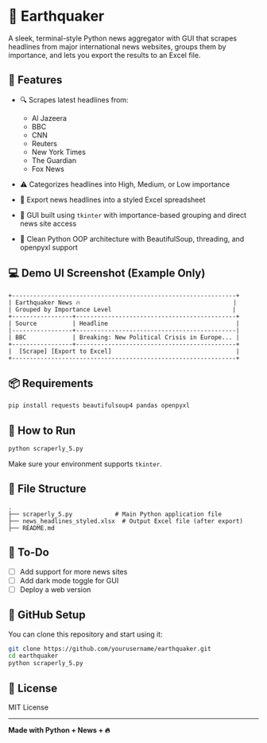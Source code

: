 # 📰 Earthquaker

A sleek, terminal-style Python news aggregator with GUI that scrapes headlines from major international news websites, groups them by importance, and lets you export the results to an Excel file.

## 🧠 Features

* 🔍 Scrapes latest headlines from:

  * Al Jazeera
  * BBC
  * CNN
  * Reuters
  * New York Times
  * The Guardian
  * Fox News

* ⚠️ Categorizes headlines into High, Medium, or Low importance

* 📄 Export news headlines into a styled Excel spreadsheet

* 🧭 GUI built using `tkinter` with importance-based grouping and direct news site access

* 🐍 Clean Python OOP architecture with BeautifulSoup, threading, and openpyxl support

## 💻 Demo UI Screenshot (Example Only)

```
+---------------------------------------------------------------+
| Earthquaker News 🔥                                           |
| Grouped by Importance Level                                  |
+-----------------+---------------------------------------------+
| Source          | Headline                                    |
|-----------------+---------------------------------------------|
| BBC             | Breaking: New Political Crisis in Europe... |
+-----------------+---------------------------------------------+
|  [Scrape] [Export to Excel]                                   |
+---------------------------------------------------------------+
```

## 📦 Requirements

```bash
pip install requests beautifulsoup4 pandas openpyxl
```

## 🚀 How to Run

```bash
python scraperly_5.py
```

Make sure your environment supports `tkinter`.

## 📁 File Structure

```
.
├── scraperly_5.py            # Main Python application file
├── news_headlines_styled.xlsx  # Output Excel file (after export)
├── README.md
```

## 📌 To-Do

* [ ] Add support for more news sites
* [ ] Add dark mode toggle for GUI
* [ ] Deploy a web version

## 🐙 GitHub Setup

You can clone this repository and start using it:

```bash
git clone https://github.com/yourusername/earthquaker.git
cd earthquaker
python scraperly_5.py
```

## 📃 License

MIT License

---

**Made with Python + News + 🔥**

